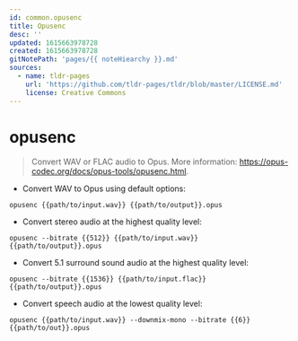 ```yaml
---
id: common.opusenc
title: Opusenc
desc: ''
updated: 1615663978728
created: 1615663978728
gitNotePath: 'pages/{{ noteHiearchy }}.md'
sources:
  - name: tldr-pages
    url: 'https://github.com/tldr-pages/tldr/blob/master/LICENSE.md'
    license: Creative Commons
---
```

# opusenc

> Convert WAV or FLAC audio to Opus.
> More information: <https://opus-codec.org/docs/opus-tools/opusenc.html>.

- Convert WAV to Opus using default options:

`opusenc {{path/to/input.wav}} {{path/to/output}}.opus`

- Convert stereo audio at the highest quality level:

`opusenc --bitrate {{512}} {{path/to/input.wav}} {{path/to/output}}.opus`

- Convert 5.1 surround sound audio at the highest quality level:

`opusenc --bitrate {{1536}} {{path/to/input.flac}} {{path/to/output}}.opus`

- Convert speech audio at the lowest quality level:

`opusenc {{path/to/input.wav}} --downmix-mono --bitrate {{6}} {{path/to/out}}.opus`

